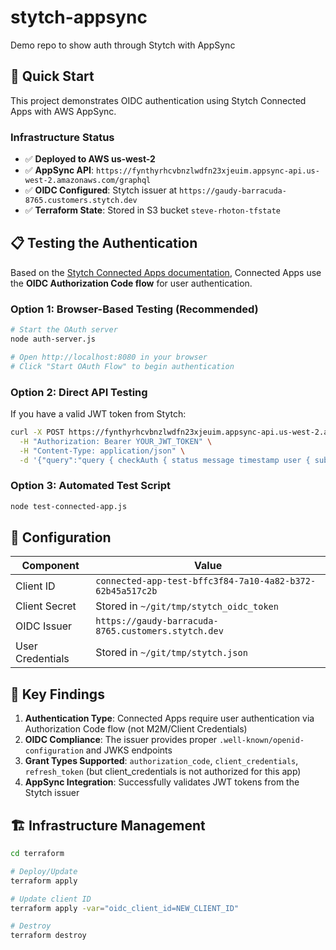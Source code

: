 # stytch-appsync
Demo repo to show auth through Stytch with AppSync

## 🚀 Quick Start

This project demonstrates OIDC authentication using Stytch Connected Apps with AWS AppSync.

### Infrastructure Status
- ✅ **Deployed to AWS us-west-2**
- ✅ **AppSync API**: `https://fynthyrhcvbnzlwdfn23xjeuim.appsync-api.us-west-2.amazonaws.com/graphql`
- ✅ **OIDC Configured**: Stytch issuer at `https://gaudy-barracuda-8765.customers.stytch.dev`
- ✅ **Terraform State**: Stored in S3 bucket `steve-rhoton-tfstate`

## 📋 Testing the Authentication

Based on the [Stytch Connected Apps documentation](https://stytch.com/docs/b2b/guides/connected-apps/getting-started/api), Connected Apps use the **OIDC Authorization Code flow** for user authentication.

### Option 1: Browser-Based Testing (Recommended)

```bash
# Start the OAuth server
node auth-server.js

# Open http://localhost:8080 in your browser
# Click "Start OAuth Flow" to begin authentication
```

### Option 2: Direct API Testing

If you have a valid JWT token from Stytch:

```bash
curl -X POST https://fynthyrhcvbnzlwdfn23xjeuim.appsync-api.us-west-2.amazonaws.com/graphql \
  -H "Authorization: Bearer YOUR_JWT_TOKEN" \
  -H "Content-Type: application/json" \
  -d '{"query":"query { checkAuth { status message timestamp user { sub email claims } } }"}'
```

### Option 3: Automated Test Script

```bash
node test-connected-app.js
```

## 🔑 Configuration

| Component | Value |
|-----------|--------|
| Client ID | `connected-app-test-bffc3f84-7a10-4a82-b372-62b45a517c2b` |
| Client Secret | Stored in `~/git/tmp/stytch_oidc_token` |
| OIDC Issuer | `https://gaudy-barracuda-8765.customers.stytch.dev` |
| User Credentials | Stored in `~/git/tmp/stytch.json` |

## 📝 Key Findings

1. **Authentication Type**: Connected Apps require user authentication via Authorization Code flow (not M2M/Client Credentials)
2. **OIDC Compliance**: The issuer provides proper `.well-known/openid-configuration` and JWKS endpoints
3. **Grant Types Supported**: `authorization_code`, `client_credentials`, `refresh_token` (but client_credentials is not authorized for this app)
4. **AppSync Integration**: Successfully validates JWT tokens from the Stytch issuer

## 🏗️ Infrastructure Management

```bash
cd terraform

# Deploy/Update
terraform apply

# Update client ID
terraform apply -var="oidc_client_id=NEW_CLIENT_ID"

# Destroy
terraform destroy
```
